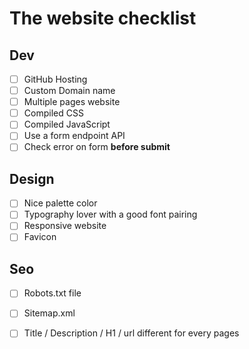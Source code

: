 # The website checklist

## Dev

* [ ] GitHub Hosting
* [ ] Custom Domain name
* [ ] Multiple pages website
* [ ] Compiled CSS
* [ ] Compiled JavaScript
* [ ] Use a form endpoint API
* [ ] Check error on form **before submit**

## Design

* [ ] Nice palette color
* [ ] Typography lover with a good font pairing
* [ ] Responsive website
* [ ] Favicon

## Seo

* [ ] Robots.txt file
* [ ] Sitemap.xml
* [ ] Title / Description / H1 / url different for every pages



